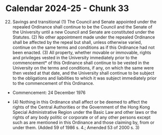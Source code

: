 # Calendar 2024-25 - Chunk 33

<!-- Chunk tokens: 256, Enriched tokens: 261 -->

22.  Savings and transitional
(1) The Council and Senate appointed under the repealed Ordinance shall continue to be the Council and the Senate of the University until a new Council and Senate are constituted under the Statutes.
(2) No other appointment made under the repealed Ordinance shall be affected by the repeal but shall, unless otherwise varied, continue on the same terms and conditions as if this Ordinance had not been enacted.
(3) All property, whether movable or immovable, rights and privileges vested in the University immediately prior to the commencement* of this Ordinance shall continue to be vested in the University on the terms and conditions, if any, on which the same were then vested at that date, and the University shall continue to be subject to the obligations and liabilities to which it was subject immediately prior to the commencement of this Ordinance.
* Commencement: 24 December 1976
- (4) Nothing in this Ordinance shall affect or be deemed to affect the rights of the Central Authorities or the Government of the Hong Kong Special Administrative Region under the Basic Law and other laws or the rights of any body politic or corporate or of any other persons except such as are mentioned in this Ordinance and those claiming by, from or under them. (Added 59 of 1986 s. 4.; Amended 53 of 2000 s. 3)